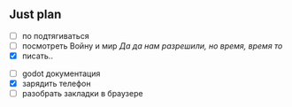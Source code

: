 ## Just plan
- [ ] по подтягиваться 
- [ ] посмотреть Войну и мир
*Да да нам разрешили, но время, время то*
- [x] писать..
+ [ ] godot документация
+ [x] зарядить телефон
+ [ ] разобрать закладки в браузере
